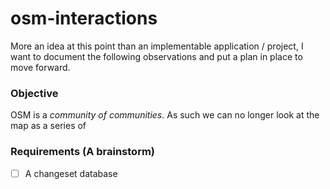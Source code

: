 # osm-interactions

More an idea at this point than an implementable application / project, I want to document the following observations and put a plan in place to move forward.

### Objective
OSM is a _community of communities_. As such we can no longer look at the map as a series of 







### Requirements (A brainstorm)
 - [ ] A changeset database

